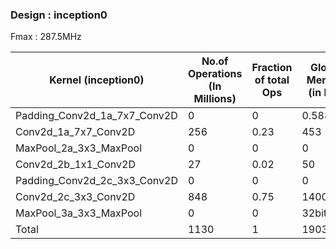 
### Design : inception0
Fmax : 287.5MHz

| Kernel (inception0)                       |  No.of Operations (In Millions) |  Fraction of total Ops  |  Global Mem (r) (in MB)  |  Global Mem (w)(in MB)       |  Exe time(measured in ms) | Operations/second (measured) (in GOPS) |  Ops/cycle (measured)  | Ops/cycle (estimated)  | Channel Read(in MB) | Channel Write (in MB) |  Ops/byte  |  Global mem/second (in MBps) | Global mem/cycle (Bytes) |
|-------------------------------------------|---------------------------------|-------------------------|--------------------------|------------------------------|---------------------------|----------------------------------------|------------------------|------------------------|---------------------|-----------------------|------------|------------------------------|--------------------------|
| Padding_Conv2d_1a_7x7_Conv2D              | 0                               | 0                       | 0.588                    | 0                            | 1.79                      | 0                                      | 0                      | 0                      | 0                   | 0.614                 | 0          | 328.4916201                  | 2.045217391              |
| Conv2d_1a_7x7_Conv2D                      | 256                             | 0.23                    | 453                      | 0                            | 79.54                     | 3.21                                   | 15                     | 14                     | 0.614               | 3.21                  | 0.57       | 5695.247674                  | 1575.652174              |
| MaxPool_2a_3x3_MaxPool                    | 0                               | 0                       | 0                        | 0                            | 0.13                      | 0                                      | 0                      | 0                      | 3.21                | 0.802                 | 0          | 0                            | 0                        |
| Conv2d_2b_1x1_Conv2D                      | 27                              | 0.02                    | 50                       | 0                            | 17.16                     | 1.57                                   | 7.3                    | 8                      | 0.802               | 0.802                 | 0.54       | 2913.752914                  | 173.9130435              |
| Padding_Conv2d_2c_3x3_Conv2D              | 0                               | 0                       | 0                        | 0                            | 0.03                      | 0                                      | 0                      | 0                      | 0.802               | 0.841                 | 0          | 0                            | 0                        |
| Conv2d_2c_3x3_Conv2D                      | 848                             | 0.75                    | 1400                     | 0                            | 150                       | 5.653333333                            | 19.66376812            | 22                     | 0.841               | 2.4                   | 0.6        | 9333.333333                  | 4869.565217              |
| MaxPool_3a_3x3_MaxPool                    | 0                               | 0                       |  32bits                  | 0                            | 0.1                       | 0                                      | 0                      | 0                      | 2.4                 | 0.602                 | 0          | 40KB                         | 0                        |
| Total                                     | 1130                            | 1                       | 1903.588                 | 0                            | 252                       | 4.484126984                            | 8.5                    | 9.38                   | 7.86                | 7.86                  | 0.59       | 7553.920635                  | 6621.175652              |
